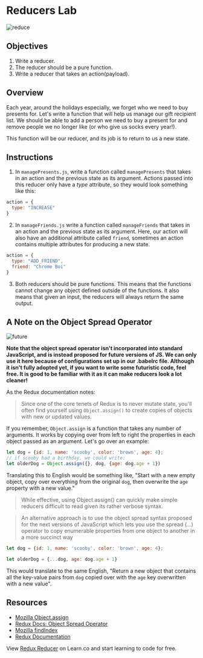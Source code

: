 # Reducers Lab

![reduce](https://media.giphy.com/media/3o7TKwxYkeW0ZvTqsU/giphy.gif)

## Objectives

1. Write a reducer.
2. The reducer should be a pure function.
3. Write a reducer that takes an action(payload).

## Overview

Each year, around the holidays especially, we forget who we need to buy presents
for. Let's write a function that will help us manage our gift recipient list. We
should be able to add a person we need to buy a present for and remove people we
no longer like (or who give us socks every year!).

This function will be our reducer, and its job is to return to us a new state.

## Instructions

1. In `managePresents.js`, write a function called `managePresents` that takes
in an action and the previous state as its argument. Actions passed into this
reducer only have a _type_ attribute, so they would look something like this:

```js
action = {
  type: "INCREASE"
}
```

2. In `manageFriends.js` write a function called `manageFriends` that takes in an
action and the previous state as its argument.  Here, our action will also have
an additional attribute called `friend`, sometimes an action contains multiple
attributes for producing a new state.

```js
action = {
  type: "ADD_FRIEND",
  friend: "Chrome Boi"
}
```

3. Both reducers should be pure functions.  This means that the functions cannot
change any object defined outside of the functions.  It also means that given an
input, the reducers will always return the same output.

## A Note on the Object Spread Operator

![future](https://media.giphy.com/media/l0CRCmMBYQbL7dCmI/giphy.gif)

**Note that the object spread operator isn't incorporated into standard JavaScript,
and is instead proposed for future versions of JS.  We can only use it here
because of configurations set up in our .babelrc file.  Although it isn't
fully adopted yet, if you want to write some futuristic code, feel free. It is
good to be familiar with it as it can make reducers look a lot cleaner!**


As the Redux documentation notes:

>Since one of the core tenets of Redux is to never mutate state, you'll often
find yourself using `Object.assign()` to create copies of objects with new or
updated values.

If you remember, `Object.assign` is a function that takes any number of
arguments. It works by copying over from left to right the properties in each
object passed as an argument.  Let's go over an example:

```javascript
let dog = {id: 1, name: 'scooby', color: 'brown', age: 4};
// if scooby had a birthday, we could write:
let olderDog = Object.assign({}, dog, {age: dog.age + 1})
```

Translating this to English would be something like, "Start with a new empty
object, copy over everything from the original `dog`, then overwrite the `age`
property with a new value."

>While effective, using Object.assign() can quickly make simple reducers
difficult to read given its rather verbose syntax.

>An alternative approach is to use the object spread syntax proposed for the
next versions of JavaScript which lets you use the spread (...) operator to copy
enumerable properties from one object to another in a more succinct way

```javascript
let dog = {id: 1, name: 'scooby', color: 'brown', age: 4};

let olderDog = {...dog, age: dog.age + 1}
```

This would translate to the same English, "Return a new object that contains all
the key-value pairs from `dog` copied over with the `age` key overwritten with a
new value".

## Resources
- [Mozilla Object.assign](https://developer.mozilla.org/en-US/docs/Web/JavaScript/Reference/Global_Objects/Object/assign)
- [Redux Docs: Object Spread Operator](http://redux.js.org/docs/recipes/UsingObjectSpreadOperator.html)
- [Mozilla findIndex](https://developer.mozilla.org/en-US/docs/Web/JavaScript/Reference/Global_Objects/Array/findIndex)
- [Redux Documentation](http://redux.js.org/docs/basics/Reducers.html)

<p class='util--hide'>View <a href='https://learn.co/lessons/redux-reducer'>Redux Reducer</a> on Learn.co and start learning to code for free.</p>
